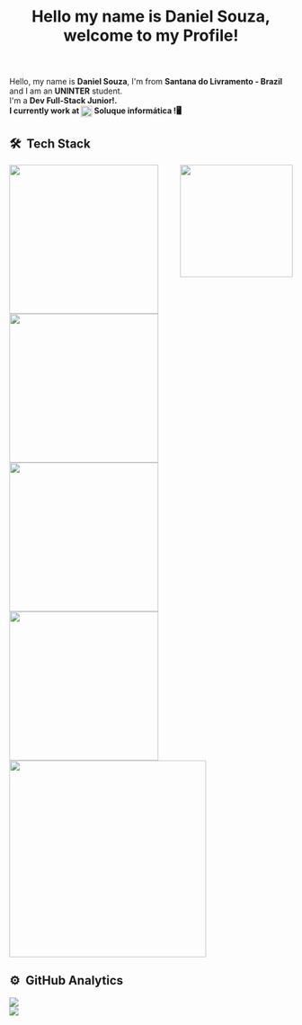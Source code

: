 <header>
    <H1>Hello my name is Daniel Souza, welcome to my Profile!</H1>  
</header>
<div>
    <p>Hello, my name is <b>Daniel Souza</b>, I'm from <b>Santana do Livramento - Brazil</b> and I am an <b>UNINTER</b> student.<br> 
I'm a <b>Dev Full-Stack Junior!<b/>.<br> I currently work at <span><img align="center" width="20" src="https://user-images.githubusercontent.com/88730920/158506237-196028d4-d8c9-449f-8075-d2ada14acf28.png"/> Soluque informática !</span>🖥️</p>
     
</div>
  

## 🛠 &nbsp;Tech Stack
<div>
    <img align="right" width="auto" height="200px" src="https://cdn.dribbble.com/users/214929/screenshots/4366947/dribbble-shot_6.gif"/>
    <img width="265px" src="https://user-images.githubusercontent.com/88730920/158713488-4337d42c-7f52-4710-a0dc-9f8650fb1f4b.png"/>
    <img width="265px" src="https://user-images.githubusercontent.com/88730920/158713575-bc831379-098e-420b-8186-cd70d438816b.png"/><br>
    <img width="265px" src="https://user-images.githubusercontent.com/88730920/158713648-0122a1bd-6520-49e7-9a28-c7c9522cedff.png"/>
    <img width="265px" src="https://user-images.githubusercontent.com/88730920/158713670-85fa009c-163f-4ac2-affb-53de96212b89.png"/>
</div>
<div>
    <img width="350px" src="https://user-images.githubusercontent.com/88730920/158719700-069a8ffc-d840-4679-94e4-f780cf3ee7ad.png"/>
</div>

## ⚙️ &nbsp;GitHub Analytics
<div align="left">
    <img src="https://github-readme-stats.vercel.app/api?username=MrHoss&show_icons=true&theme=midnight-purple&include_all_commits=true&count_private=true&hide-        border=true"/>
</div>
<div align="left">
    <img src="https://github-readme-stats.vercel.app/api/top-langs/?username=MrHoss&layout=compact&langs_count=7&theme=midnight-purple"/>
</div>
